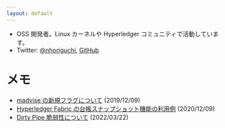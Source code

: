 ```yaml
---
layout: default
---
```


- OSS 開発者。Linux カーネルや Hyperledger コミュニティで活動しています。
- Twitter: [@nhoriguchi](https://twitter.com/nhoriguchi), [GitHub](https://github.com/nhoriguchi)

# メモ

- [madvise の新規フラグについて](https://nhoriguchi.github.io/articles/madvise_demo.html) (2019/12/09)
- [Hyperledger Fabric の台帳スナップショット機能の利用例](https://nhoriguchi.github.io/articles/ledger_snapshot.html) (2020/12/09)
- [Dirty Pipe 脆弱性について](https://nhoriguchi.github.io/articles/dirty_pipe.html) (2022/03/22)
